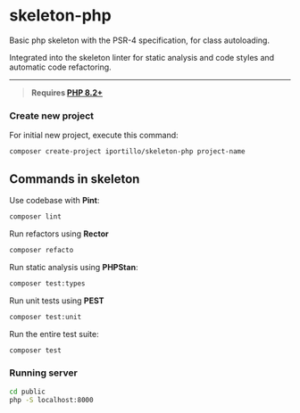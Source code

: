 # skeleton-php
Basic php skeleton with the PSR-4 specification, for class autoloading.

Integrated into the skeleton linter for static analysis and code styles and automatic code refactoring.

---
> **Requires [PHP 8.2+](https://php.net/releases/)**


### Create new project
For initial new project, execute this command:
```
composer create-project iportillo/skeleton-php project-name
```
## Commands in skeleton
Use codebase with **Pint**:
```bash
composer lint
```

Run refactors using **Rector**
```bash
composer refacto
```

Run static analysis using **PHPStan**:
```bash
composer test:types
```

Run unit tests using **PEST**
```bash
composer test:unit
```

Run the entire test suite:
```bash
composer test
```

### Running server
```bash
cd public
php -S localhost:8000
```

